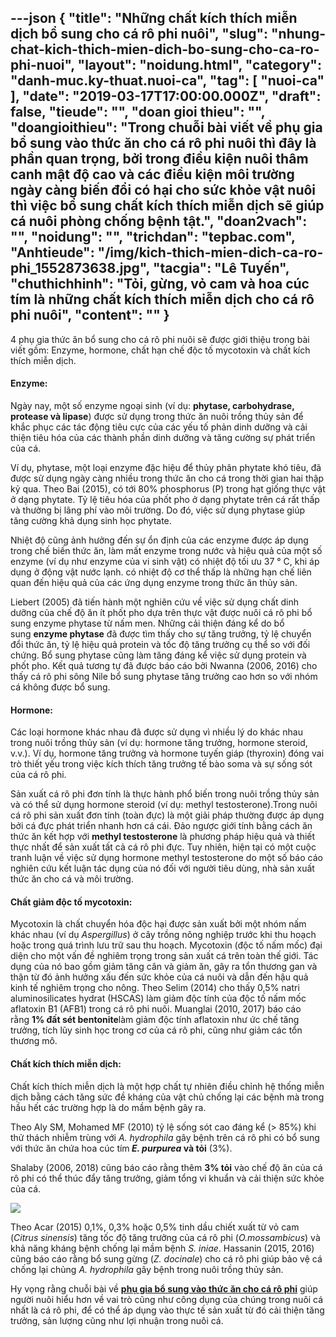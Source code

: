 ---json
{
    "title": "Những chất kích thích miễn dịch bổ sung cho cá rô phi nuôi",
    "slug": "nhung-chat-kich-thich-mien-dich-bo-sung-cho-ca-ro-phi-nuoi",
    "layout": "noidung.html",
    "category": "danh-muc.ky-thuat.nuoi-ca",
    "tag": [
        "nuoi-ca"
    ],
    "date": "2019-03-17T17:00:00.000Z",
    "draft": false,
    "tieude": "",
    "doan gioi thieu": "",
    "doangioithieu": "Trong chuỗi bài viết về phụ gia bổ sung vào thức ăn cho cá rô phi nuôi thì đây là phần quan trọng, bởi trong điều kiện nuôi thâm canh mật độ cao và các điều kiện môi trường ngày càng biến đổi có hại cho sức khỏe vật nuôi thì việc bổ sung chất kích thích miễn dịch sẽ giúp cá nuôi phòng chống bệnh tật.",
    "doan2vach": "",
    "noidung": "",
    "trichdan": "tepbac.com",
    "Anhtieude": "/img/kich-thich-mien-dich-ca-ro-phi_1552873638.jpg",
    "tacgia": "Lê Tuyến",
    "chuthichhinh": "Tỏi, gừng, vỏ cam và hoa cúc tím là những chất kích thích miễn dịch cho cá rô phi nuôi",
    "__content__": ""
}
---
<p>4 phụ gia thức ăn bổ sung cho c&aacute; r&ocirc; phi nu&ocirc;i sẽ được giới thiệu trong b&agrave;i viết gồm: Enzyme, hormone, chất hạn chế độc tố mycotoxin v&agrave; chất k&iacute;ch th&iacute;ch miễn dịch.</p>

<h4>Enzyme:&nbsp;</h4>

<p>Ng&agrave;y nay, một số enzyme ngoại sinh (v&iacute; dụ:&nbsp;<strong>phytase, carbohydrase, protease v&agrave; lipase</strong>) được sử dụng trong thức ăn nu&ocirc;i trồng thủy sản để khắc phục c&aacute;c t&aacute;c động ti&ecirc;u cực của c&aacute;c yếu tố phản dinh dưỡng v&agrave; cải thiện ti&ecirc;u h&oacute;a của c&aacute;c th&agrave;nh phần dinh dưỡng v&agrave; tăng cường sự ph&aacute;t triển của c&aacute;.&nbsp;</p>

<p>V&iacute; dụ, phytase, một loại enzyme đặc hiệu để thủy ph&acirc;n phytate kh&oacute; ti&ecirc;u, đ&atilde; được sử dụng ng&agrave;y c&agrave;ng nhiều trong thức ăn cho c&aacute; trong thời gian hai thập kỷ qua. Theo Bai (2015), c&oacute; tới 80% phosphorus (P) trong hạt giống thực vật ở dạng phytate. Tỷ lệ ti&ecirc;u h&oacute;a của phốt pho ở dạng phytate tr&ecirc;n c&aacute; rất thấp v&agrave; thường bị l&atilde;ng ph&iacute; v&agrave;o m&ocirc;i trường. Do đ&oacute;, việc sử dụng phytase gi&uacute;p tăng cường khả dụng sinh học phytate.&nbsp;</p>

<p>Nhiệt độ cũng ảnh hưởng đến sự ổn định của c&aacute;c enzyme được &aacute;p dụng trong chế biến thức ăn, l&agrave;m mất enzyme trong nước v&agrave; hiệu quả của một số enzyme (v&iacute; dụ như enzyme của vi sinh vật) c&oacute; nhiệt độ tối ưu 37 &deg; C, khi &aacute;p dụng ở động vật nước lạnh. c&oacute; nhiệt độ cơ thể thấp l&agrave; những hạn chế li&ecirc;n quan đến hiệu quả của c&aacute;c ứng dụng enzyme trong thức ăn thủy sản.</p>

<p>Liebert (2005) đ&atilde; tiến h&agrave;nh một nghi&ecirc;n cứu về việc sử dụng chất dinh dưỡng của chế độ ăn &iacute;t phốt pho dựa tr&ecirc;n thực vật được nu&ocirc;i c&aacute; r&ocirc; phi bổ sung enzyme phytase từ nấm men. Những cải thiện đ&aacute;ng kể do bổ sung&nbsp;<strong>enzyme phytase</strong>&nbsp;đ&atilde; được t&igrave;m thấy cho sự tăng trưởng, tỷ lệ chuyển đổi thức ăn, tỷ lệ hiệu quả protein v&agrave; tốc độ tăng trưởng cụ thể so với đối chứng. Bổ sung phytase cũng l&agrave;m tăng đ&aacute;ng kể việc sử dụng protein v&agrave; phốt pho. Kết quả tương tự đ&atilde; được b&aacute;o c&aacute;o bởi Nwanna (2006, 2016) cho thấy c&aacute; r&ocirc; phi s&ocirc;ng Nile bổ sung phytase tăng trưởng cao hơn so với nh&oacute;m c&aacute; kh&ocirc;ng được bổ sung.&nbsp;</p>

<h4>Hormone:&nbsp;</h4>

<p>C&aacute;c loại hormone kh&aacute;c nhau đ&atilde; được sử dụng v&igrave; nhiều l&yacute; do kh&aacute;c nhau trong nu&ocirc;i trồng thủy sản (v&iacute; dụ: hormone tăng trưởng, hormone steroid, v.v.). V&iacute; dụ, hormone tăng trưởng v&agrave; hormone tuyến gi&aacute;p (thyroxin) đ&oacute;ng vai tr&ograve; thiết yếu trong việc k&iacute;ch th&iacute;ch tăng trưởng tế b&agrave;o soma v&agrave; sự sống s&oacute;t của c&aacute; r&ocirc; phi.&nbsp;</p>

<p>Sản xuất c&aacute; r&ocirc; phi đơn t&iacute;nh l&agrave; thực h&agrave;nh phổ biến trong nu&ocirc;i trồng thủy sản v&agrave; c&oacute; thể sử dụng hormone steroid (v&iacute; dụ: methyl testosterone).Trong nu&ocirc;i c&aacute; r&ocirc; phi sản xuất đơn t&iacute;nh (to&agrave;n đực) l&agrave; một giải ph&aacute;p thường được &aacute;p dụng bởi c&aacute; đực ph&aacute;t triển nhanh hơn c&aacute; c&aacute;i. Đảo ngược giới t&iacute;nh bằng c&aacute;ch ăn thức ăn kết hợp với&nbsp;<strong>methyl testosterone</strong>&nbsp;l&agrave; phương ph&aacute;p hiệu quả v&agrave; thiết thực nhất để sản xuất tất cả c&aacute; r&ocirc; phi đực. Tuy nhi&ecirc;n, hiện tại c&oacute; một cuộc tranh luận về việc sử dụng hormone methyl testosterone do một số b&aacute;o c&aacute;o nghi&ecirc;n cứu kết luận t&aacute;c dụng của n&oacute; đối với người ti&ecirc;u d&ugrave;ng, nh&agrave; sản xuất thức ăn cho c&aacute; v&agrave; m&ocirc;i trường.</p>

<h4>Chất giảm độc tố mycotoxin:&nbsp;</h4>

<p>Mycotoxin l&agrave; chất chuyển h&oacute;a độc hại được sản xuất bởi một nh&oacute;m nấm kh&aacute;c nhau (v&iacute; dụ&nbsp;<em>Aspergillus</em>) ở c&acirc;y trồng n&ocirc;ng nghiệp trước khi thu hoạch hoặc trong qu&aacute; tr&igrave;nh lưu trữ sau thu hoạch. Mycotoxin (độc tố nấm mốc) đại diện cho một vấn đề nghi&ecirc;m trọng trong sản xuất c&aacute; tr&ecirc;n to&agrave;n thế giới. T&aacute;c dụng của n&oacute; bao gồm giảm tăng c&acirc;n v&agrave; giảm ăn, g&acirc;y ra tổn thương gan v&agrave; thận từ đ&oacute; ảnh hưởng xấu đến sức khỏe của c&aacute; nu&ocirc;i v&agrave; dẫn đến hậu quả kinh tế nghi&ecirc;m trọng cho n&ocirc;ng. Theo Selim (2014) cho thấy 0,5% natri aluminosilicates hydrat&nbsp;(HSCAS) l&agrave;m giảm độc t&iacute;nh của độc tố nấm mốc aflatoxin B1 (AFB1) trong c&aacute; r&ocirc; phi nu&ocirc;i. Muanglai (2010, 2017) b&aacute;o c&aacute;o rằng&nbsp;<strong>1% đất s&eacute;t bentonite</strong>l&agrave;m giảm độc t&iacute;nh aflatoxin như ức chế tăng trưởng, t&iacute;ch lũy sinh học trong cơ của c&aacute; r&ocirc; phi, cũng như giảm c&aacute;c tổn thương m&ocirc;.</p>

<h4>Chất k&iacute;ch th&iacute;ch miễn dịch:</h4>

<p>Chất k&iacute;ch th&iacute;ch miễn dịch l&agrave; một hợp chất tự nhi&ecirc;n điều chỉnh hệ thống miễn dịch bằng c&aacute;ch tăng sức đề kh&aacute;ng của vật chủ chống lại c&aacute;c bệnh m&agrave; trong hầu hết c&aacute;c trường hợp l&agrave; do mầm bệnh g&acirc;y ra.&nbsp;</p>

<p>Theo Aly SM, Mohamed MF (2010) tỷ lệ sống s&oacute;t cao đ&aacute;ng kể (&gt; 85%) khi thử th&aacute;ch nhiễm tr&ugrave;ng với&nbsp;<em>A. hydrophila</em>&nbsp;g&acirc;y bệnh tr&ecirc;n c&aacute; r&ocirc; phi c&oacute; bổ sung với thức ăn chứa hoa c&uacute;c t&iacute;m<strong>&nbsp;<em>E. purpurea</em>&nbsp;v&agrave; tỏi</strong>&nbsp;(3%).&nbsp;</p>

<p>Shalaby (2006, 2018) cũng b&aacute;o c&aacute;o rằng th&ecirc;m&nbsp;<strong>3% tỏi</strong>&nbsp;v&agrave;o chế độ ăn của c&aacute; r&ocirc; phi c&oacute; thể th&uacute;c đẩy tăng trưởng, giảm tổng vi khuẩn v&agrave; cải thiện sức khỏe của c&aacute;.&nbsp;</p>

<p><img src="https://tepbac.com/upload/images/2019/03/vo-cam_1552873241.jpg" /></p>

<p>Theo Acar (2015) 0,1%, 0,3% hoặc 0,5% tinh dầu chiết xuất từ vỏ cam (<em>Citrus sinensis</em>) tăng tốc độ tăng trưởng của c&aacute; r&ocirc; phi (<em>O.mossambicus</em>) v&agrave; khả năng kh&aacute;ng bệnh chống lại mầm bệnh&nbsp;<em>S. iniae</em>. Hassanin (2015, 2016) cũng b&aacute;o c&aacute;o rằng bổ sung gừng (<em>Z. docinale</em>) cho c&aacute; r&ocirc; phi gi&uacute;p bảo vệ c&aacute; chống lại chủng&nbsp;<em>A. hydrophila</em>&nbsp;g&acirc;y bệnh trong nu&ocirc;i trồng thủy sản.</p>

<p>Hy vọng rằng chuỗi b&agrave;i về&nbsp;<strong><a href="https://tepbac.com/tin-tuc/full/phu-gia-bo-sung-cho-ca-ro-phi-probiotics-va-chat-phytogenic-27682.html" target="_blank">phụ gia bổ sung v&agrave;o thức ăn cho c&aacute; r&ocirc; phi</a></strong>&nbsp;gi&uacute;p người nu&ocirc;i hiểu hơn về vai tr&ograve; cũng như c&ocirc;ng dụng của ch&uacute;ng trong nu&ocirc;i c&aacute; nhất l&agrave; c&aacute; r&ocirc; phi, để c&oacute; thể &aacute;p dụng v&agrave;o thực tế sản xuất từ đ&oacute; cải thiện tăng trưởng, sản lượng cũng như lợi nhuận trong nu&ocirc;i c&aacute;.&nbsp;</p>
